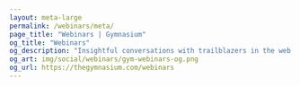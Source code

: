 ```yaml
---
layout: meta-large
permalink: /webinars/meta/
page_title: "Webinars | Gymnasium"
og_title: "Webinars"
og_description: "Insightful conversations with trailblazers in the web community."
og_art: img/social/webinars/gym-webinars-og.png
og_url: https://thegymnasium.com/webinars
---
```

